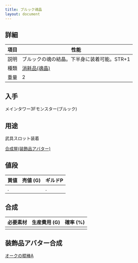```yaml
---
title: ブルック魂晶
layout: document
---
```

## 詳細

|項目|性能|
|---|---|
|説明|ブルックの魂の結晶。下半身に装着可能。STR+1|
|種類|[消耗品(魂晶)](消耗品(魂晶))|
|重量|2|

## 入手

メインタワー3Fモンスター(ブルック)

## 用途

武具スロット装着

[合成屋(装飾品アバター)](合成屋(装飾品アバター))

## 値段

|買値|売値 (G)|ギルドP|
|---|---|---|
|.||.|

## 合成

|必要素材|生産費用 (G)|確率 (%)|
|---|---|---|
||||

## 装飾品アバター合成

[オークの棍棒A](オークの棍棒A)
